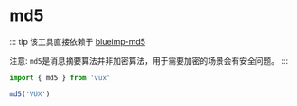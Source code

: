 # md5

::: tip
该工具直接依赖于 [blueimp-md5](https://github.com/blueimp/JavaScript-MD5)

注意: `md5`是消息摘要算法并非加密算法，用于需要加密的场景会有安全问题。
:::

``` js
import { md5 } from 'vux'

md5('VUX')
```